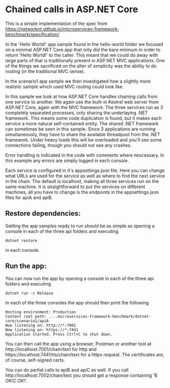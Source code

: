 Chained calls in ASP.NET Core
=======================

This is a simple implementation of the spec from https://networknt.github.io/microservices-framework-benchmark/specification/

In the 'Hello World!' app sample found in the hello-world folder we focused on a minimal ASP.NET Core app that only did the bare mininum in order to return 'Hello World!' to the caller. This meant that we could do away with large parts of that is traditionally present in ASP.NET MVC applications. One of the things we sacrificed on the alter of simplicity was the ability to do routing (in the traditional MVC sense).

In the scenario1 app sample we then investigated how a slightly more realistic sample which used MVC routing could look like.

In this sample we look at how ASP.NET Core handles chaining calls from one service to another. We again use the built-in Kestrel web server from ASP.NET Core, again with the MVC framework. The three services run as 3 completely separated processes, only sharing the underlaying .NET framework. This means some code duplication is found, but it makes each service a more natural self-contained entity. The shared .NET framework can sometimes be seen in this sample. Since 3 applications are running simultaneously, they have to share the available threadpool from the .NET framework. Under heavy loads this will be overloaded and you'll see some connections failing, though you should not see any crashes.

Error handling is indicated in the code with comments where nescessary. In this example any errors are simply logged in each console.

Each service is configured in it's appsettings.json file. Here you can change what URLs are used for the service as well as where to find the next service in the chain. The default is localhost, making all three services run on the same machine. It is straightforward to put the services on different machines, all you have to change is the endpoints in the appsettings.json files for apiA and apiB.


Restore dependencies:
------
Getting the app samples ready to run should be as simple as opening a console in each of the three api folders and executing
```
dotnet restore
```

in each console. 

Run the app:
------
You can now run the app by opening a console in each of the three api folders and executing
```
dotnet run -c Release
```

In each of the three consoles the app should then print the following
```
Hosting environment: Production
Content root path: ....microservices-framework-benchmark/dotnet-core/scenario1/apiA
Now listening on: http://*:7001
Now listening on: https://*:7441
Application started. Press Ctrl+C to shut down.
```

You can then call the app using a browser, Postman or another tool at http://localhost:7001/chain/text for http and https://localhost:7441/tls/chain/text for a https request. The certificates are, of course, self-signed certs.

You can do partial calls to apiB and apiC as well. If you call http://localhost:7002/chain/text you should get a response containing 'B OK!C OK!'.
